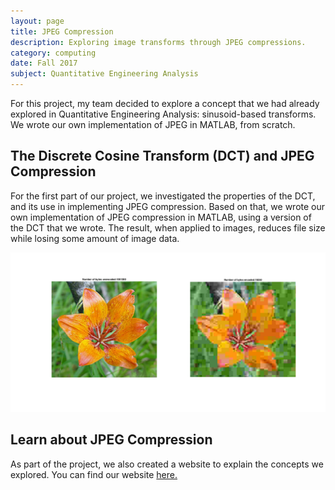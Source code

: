 ```yaml
---
layout: page
title: JPEG Compression
description: Exploring image transforms through JPEG compressions.
category: computing
date: Fall 2017
subject: Quantitative Engineering Analysis
---
```


For this project, my team decided to explore a concept that we had already explored in Quantitative Engineering Analysis: sinusoid-based transforms. We wrote our own implementation of JPEG in MATLAB, from scratch.

## The Discrete Cosine Transform (DCT) and JPEG Compression

For the first part of our project, we investigated the properties of the DCT, and its use in implementing JPEG compression. Based on that, we wrote our own implementation of JPEG compression in MATLAB, using a version of the DCT that we wrote. The result, when applied to images, reduces file size while losing some amount of image data.

<div class = "row uniform">
  <div class = "12u">
    <span class = "image fit">
      <img src="images/CompressionSizeQuality10.png">
    </span>
  </div>
</div>

## Learn about JPEG Compression

As part of the project, we also created a website to explain the concepts we explored. You can find our website [here.](https://mpbrucker.github.io/fourier_images/)
